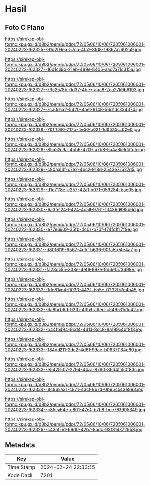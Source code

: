 # Hasil

## Foto C Plano

https://sirekap-obj-formc.kpu.go.id/d8b2/pemilu/pdpr/72/05/06/10/06/7205061006001-20240223-162325--91d209ea-57ca-4fa2-8fd8-19367a2602a9.jpg

https://sirekap-obj-formc.kpu.go.id/d8b2/pemilu/pdpr/72/05/06/10/06/7205061006001-20240223-162327--16d1cd9b-21eb-499e-8405-aad7a71c315a.jpg

https://sirekap-obj-formc.kpu.go.id/d8b2/pemilu/pdpr/72/05/06/10/06/7205061006001-20240223-162327--73c2578b-0d37-4bee-aba8-2ca27b9b6193.jpg

https://sirekap-obj-formc.kpu.go.id/d8b2/pemilu/pdpr/72/05/06/10/06/7205061006001-20240223-162327--7ca0daa2-5420-4ae1-9148-56d1dc334374.jpg

https://sirekap-obj-formc.kpu.go.id/d8b2/pemilu/pdpr/72/05/06/10/06/7205061006001-20240223-162328--761ff580-717b-4e56-b021-1d9535cc62e6.jpg

https://sirekap-obj-formc.kpu.go.id/d8b2/pemilu/pdpr/72/05/06/10/06/7205061006001-20240223-162328--85a52c9a-4bb6-4709-a7b8-5a4a8b9ddfd5.jpg

https://sirekap-obj-formc.kpu.go.id/d8b2/pemilu/pdpr/72/05/06/10/06/7205061006001-20240223-162329--c80aa14f-c7e2-4bc2-918d-2543e75527d5.jpg

https://sirekap-obj-formc.kpu.go.id/d8b2/pemilu/pdpr/72/05/06/10/06/7205061006001-20240223-162329--d1e7118e-c257-42a1-b071-059284dbae05.jpg

https://sirekap-obj-formc.kpu.go.id/d8b2/pemilu/pdpr/72/05/06/10/06/7205061006001-20240223-162330--6a3fe124-9424-4c59-9761-13436d895b6d.jpg

https://sirekap-obj-formc.kpu.go.id/d8b2/pemilu/pdpr/72/05/06/10/06/7205061006001-20240223-162330--e77e6609-35fb-4c0a-b70f-f74fc1f47f9e.jpg

https://sirekap-obj-formc.kpu.go.id/d8b2/pemilu/pdpr/72/05/06/10/06/7205061006001-20240223-162331--d80f6f19-9567-4d5f-b636-901a5b74e4a7.jpg

https://sirekap-obj-formc.kpu.go.id/d8b2/pemilu/pdpr/72/05/06/10/06/7205061006001-20240223-162331--fa23db55-338e-4ef8-897e-9d6e1573698e.jpg

https://sirekap-obj-formc.kpu.go.id/d8b2/pemilu/pdpr/72/05/06/10/06/7205061006001-20240223-162332--1de81ac4-9030-4432-bb5c-0232fb7e4b45.jpg

https://sirekap-obj-formc.kpu.go.id/d8b2/pemilu/pdpr/72/05/06/10/06/7205061006001-20240223-162332--6a8bcb6d-92fb-43b6-a6ed-c549531c1c42.jpg

https://sirekap-obj-formc.kpu.go.id/d8b2/pemilu/pdpr/72/05/06/10/06/7205061006001-20240223-162332--b44fb494-9cd4-441d-8cc8-8a199a4bf8f8.jpg

https://sirekap-obj-formc.kpu.go.id/d8b2/pemilu/pdpr/72/05/06/10/06/7205061006001-20240223-162333--184dd211-2dc2-4d61-99ae-b0637f184e80.jpg

https://sirekap-obj-formc.kpu.go.id/d8b2/pemilu/pdpr/72/05/06/10/06/7205061006001-20240223-162333--e5425507-2794-44aa-8790-86d4fb50f83c.jpg

https://sirekap-obj-formc.kpu.go.id/d8b2/pemilu/pdpr/72/05/06/10/06/7205061006001-20240223-162334--8c868a31-c871-43cf-867d-0b954543e8e3.jpg

https://sirekap-obj-formc.kpu.go.id/d8b2/pemilu/pdpr/72/05/06/10/06/7205061006001-20240223-162334--c85ca64e-c801-47e4-b7b8-bee783995349.jpg

https://sirekap-obj-formc.kpu.go.id/d8b2/pemilu/pdpr/72/05/06/10/06/7205061006001-20240223-162326--c43af5e1-69d0-42b7-8adc-93f814372958.jpg


## Metadata

| Key        | Value               |
| ---------- | ------------------- |
| Time Stamp | 2024-02-24 22:33:55 |
| Kode Dapil | 7201                |



